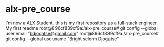 # alx-pre_course
I'm now a ALX Student, this is my first repository as a full-stack engineer
My first readme
root@896cf839cf9a:/alx-pre_course# git config --global user.email "bdjogatse@gmail.com"
root@896cf839cf9a:/alx-pre_course# git config --global user.name "Bright selorm Djogatse"
